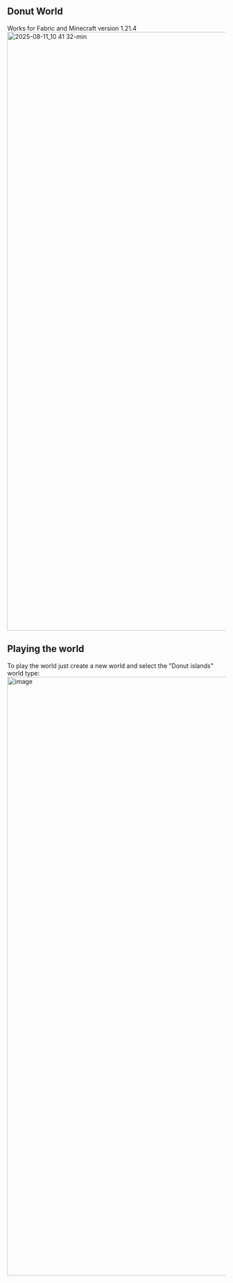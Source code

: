 ## Donut World 
Works for Fabric and Minecraft version 1.21.4
<img width="2560" height="1377" alt="2025-08-11_10 41 32-min" src="https://github.com/user-attachments/assets/4361e4c7-8fa0-4982-9fa6-57f9fbf78b8a" />

## Playing the world
To play the world just create a new world and select the "Donut islands" world type:
<img width="2560" height="1377" alt="image" src="https://github.com/user-attachments/assets/51c63aee-7cbd-42a9-9570-bafc5ffbecf0" />
